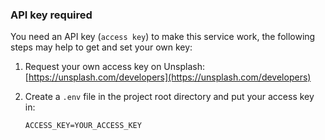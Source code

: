 ### API key required

You need an API key (`access key`) to make this service work, the following steps may help to get and set your own key:

1. Request your own access key on Unsplash: [https://unsplash.com/developers](https://unsplash.com/developers)

2. Create a `.env` file in the project root directory and put your access key in:

   ```properties
   ACCESS_KEY=YOUR_ACCESS_KEY
   ```
